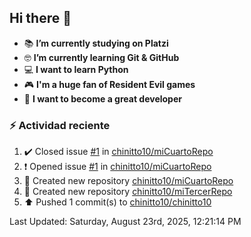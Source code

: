 ## Hi there 👋


- :books: **I’m currently studying on Platzi**
- :nerd_face: **I’m currently learning Git & GitHub**
- 💻 **I want to learn Python**
- :video_game: **I'm a huge fan of Resident Evil games**
- 🤞 **I want to become a great developer**

### :zap: Actividad reciente
<!--RECENT_ACTIVITY:start-->
1. ✔️ Closed issue [#1](https://github.com/chinitto10/miCuartoRepo/issues/1) in [chinitto10/miCuartoRepo](https://github.com/chinitto10/miCuartoRepo)<br>
2. ❗️ Opened issue [#1](https://github.com/chinitto10/miCuartoRepo/issues/1) in [chinitto10/miCuartoRepo](https://github.com/chinitto10/miCuartoRepo)<br>
3. 📔 Created new repository [chinitto10/miCuartoRepo](https://github.com/chinitto10/miCuartoRepo)<br>
4. 📔 Created new repository [chinitto10/miTercerRepo](https://github.com/chinitto10/miTercerRepo)<br>
5. ⬆️ Pushed 1 commit(s) to [chinitto10/chinitto10](https://github.com/chinitto10/chinitto10)<br>
<!--RECENT_ACTIVITY:end-->
<!--RECENT_ACTIVITY:last_update-->
Last Updated: Saturday, August 23rd, 2025, 12:21:14 PM
<!--RECENT_ACTIVITY:last_update_end-->
